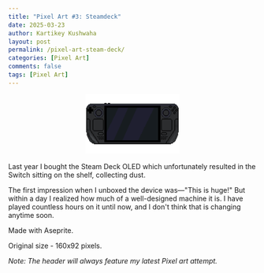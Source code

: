 ```yaml
---
title: "Pixel Art #3: Steamdeck"
date: 2025-03-23
author: Kartikey Kushwaha
layout: post
permalink: /pixel-art-steam-deck/
categories: [Pixel Art]
comments: false
tags: [Pixel Art]
---
```


<div style="text-align: center">
    <img alt="A pixel art of Nintendo Switch Joy cons in the iconic blue and red colors." 
        height="122" width="190" src="/assets/images/pixel-art/SteamDeck.png" title="SteamDeck" />
</div>

Last year I bought the Steam Deck OLED which unfortunately resulted in the Switch sitting on the shelf, collecting dust. 

The first impression when I unboxed the device was—"This is huge!" But within a day I realized how much 
of a well-designed machine it is. I have played countless hours on it until now, and I don't think that is changing anytime soon.

Made with Aseprite.

Original size - 160x92 pixels.

_Note: The header will always feature my latest Pixel art attempt._